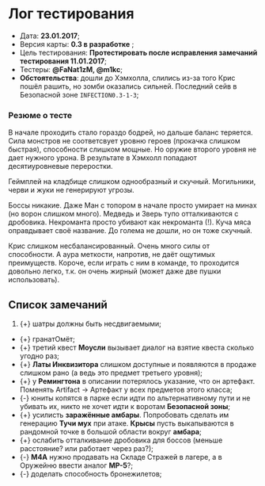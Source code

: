 # Лог тестирования

* Дата: **23.01.2017**;
* Версия карты: **0.3 в разработке** ;
* Цель тестирования: **Протестировать после исправления замечаний тестирования 11.01.2017**;
* Тестеры: **@FaNat1zM, @m1kc**;
* **Обстоятельства**: дошли до Хэмхолла, слились из-за того Крис пошёл рашить, но зомби оказались сильней. Последний сейв в Безопасной зоне `INFECTION0.3-1-3`;

### Резюме о тесте

В начале проходить стало гораздо бодрей, но дальше баланс теряется. Сила монстров не соответсвует уровню героев (прокачка слишком быстрая), способности слишком мощные. Но оружие второго уровня не дает нужного урона. В результате в Хэмхолл попадают десятиуровневые переростки.

Геймплей на кладбище слишком однообразный и скучный. Могильники, черви и жуки не генерируют угрозы.

Боссы никакие. Даже Ман с топором в начале просто умирает на минах (но ворон слишком много). Медведь и Зверь тупо отталкиваются с дробовика. Некроманта просто убивают как некроманта (!). Куча мяса оправдывает своё название. До голема не дошли, но он тоже скучный.

Крис слишком несбалансированный. Очень много силы от способности. А аура меткости, напротив, не даёт ощутимых преимуществ. Короче, если играть с ним в команде, то проходится довольно легко, т.к. он очень жирный (может даже две пушки использовать).

## Список замечаний

1. {+} шатры должны быть несдвигаемыми;
* {+} гранатОмёт;
* {+} третий квест **Моусли** вызывает диалог на взятие квеста сколько угодно раз;
* {+} **Латы Инквизитора** слишком доступные и появляются в продаже слишком рано (а ведь это предмет третьего уровня);
* {+} у **Ремингтона** в описании потерялось указание, что он артефакт. Поменять Artifact -> Артефакт у всех предметов этого класса;
* {-} юниты копятся в парке если идти по альтернативному пути и не убивать их, никто не хочет идти к воротам **Безопасной зоны**;
* {+} усилисть **заражённые амбары**. Попробовать сделать им генерацию **Тучи мух** при атаке. **Крысы** пусть выкапываются в рандомной точке в большой области вокруг **амбара**;
* {+} ослабить отталкивание дробовика для боссов (меньше расстояние? или работает через раз?);
* {-} **М4А** нужно продавать на Складе Стражей в лагере, а в Оружейню ввести аналог **MP-5**?;
* {-} доделать способность бронежилетов;